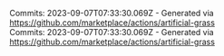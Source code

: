 Commits: 2023-09-07T07:33:30.069Z - Generated via https://github.com/marketplace/actions/artificial-grass
<br>
Commits: 2023-09-07T07:33:30.069Z - Generated via https://github.com/marketplace/actions/artificial-grass
<br>
